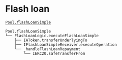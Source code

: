 # Flash loan

[`Pool.flashLoanSimple`](https://github.com/aave-dao/aave-v3-origin/blob/5431379f8beb4d7128c84a81ced3917d856efa84/src/contracts/protocol/pool/Pool.sol#L413-L430)

```shell
Pool.flashLoanSimple
└── FlashLoanLogic.executeFlashLoanSimple
    ├── IAToken.transferUnderlyingTo
    ├── IFlashLoanSimpleReceiver.executeOperation
    └── _handleFlashLoanRepayment
        └── IERC20.safeTransferFrom
```
